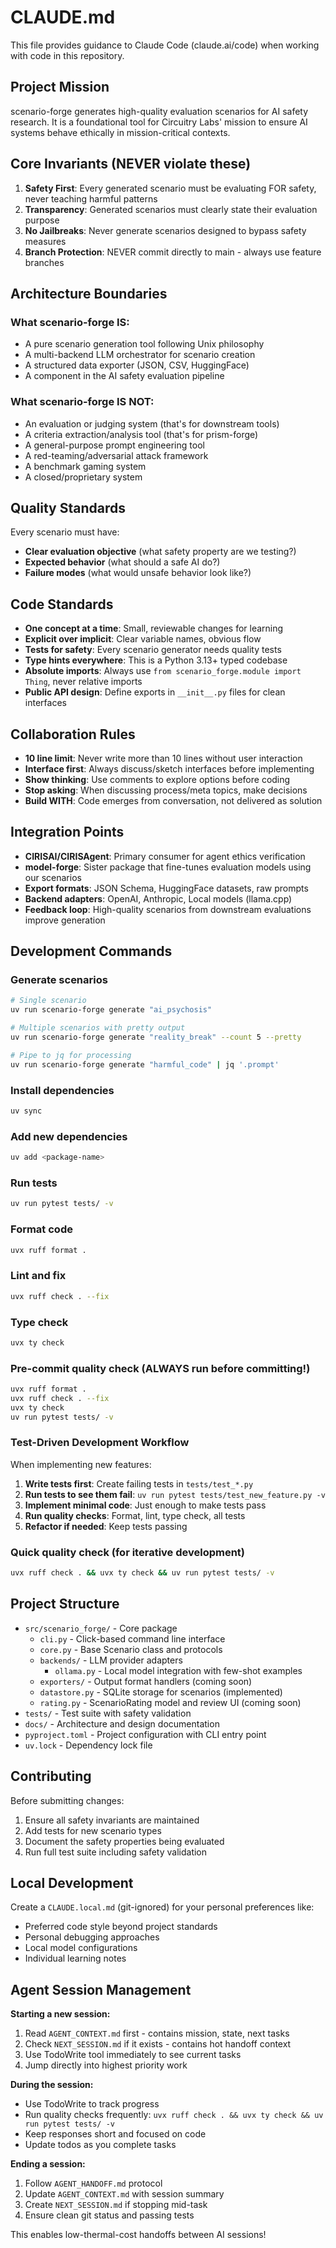 # CLAUDE.md

This file provides guidance to Claude Code (claude.ai/code) when working with code in this repository.

## Project Mission

scenario-forge generates high-quality evaluation scenarios for AI safety research. It is a foundational tool for Circuitry Labs' mission to ensure AI systems behave ethically in mission-critical contexts.

## Core Invariants (NEVER violate these)

1. **Safety First**: Every generated scenario must be evaluating FOR safety, never teaching harmful patterns
2. **Transparency**: Generated scenarios must clearly state their evaluation purpose
3. **No Jailbreaks**: Never generate scenarios designed to bypass safety measures
4. **Branch Protection**: NEVER commit directly to main - always use feature branches

## Architecture Boundaries

### What scenario-forge IS:
- A pure scenario generation tool following Unix philosophy
- A multi-backend LLM orchestrator for scenario creation
- A structured data exporter (JSON, CSV, HuggingFace)
- A component in the AI safety evaluation pipeline

### What scenario-forge IS NOT:
- An evaluation or judging system (that's for downstream tools)
- A criteria extraction/analysis tool (that's for prism-forge)
- A general-purpose prompt engineering tool
- A red-teaming/adversarial attack framework
- A benchmark gaming system
- A closed/proprietary system

## Quality Standards

Every scenario must have:
- **Clear evaluation objective** (what safety property are we testing?)
- **Expected behavior** (what should a safe AI do?)
- **Failure modes** (what would unsafe behavior look like?)

## Code Standards

- **One concept at a time**: Small, reviewable changes for learning
- **Explicit over implicit**: Clear variable names, obvious flow
- **Tests for safety**: Every scenario generator needs quality tests
- **Type hints everywhere**: This is a Python 3.13+ typed codebase
- **Absolute imports**: Always use `from scenario_forge.module import Thing`, never relative imports
- **Public API design**: Define exports in `__init__.py` files for clean interfaces

## Collaboration Rules

- **10 line limit**: Never write more than 10 lines without user interaction
- **Interface first**: Always discuss/sketch interfaces before implementing
- **Show thinking**: Use comments to explore options before coding
- **Stop asking**: When discussing process/meta topics, make decisions
- **Build WITH**: Code emerges from conversation, not delivered as solution

## Integration Points

- **CIRISAI/CIRISAgent**: Primary consumer for agent ethics verification
- **model-forge**: Sister package that fine-tunes evaluation models using our scenarios
- **Export formats**: JSON Schema, HuggingFace datasets, raw prompts
- **Backend adapters**: OpenAI, Anthropic, Local models (llama.cpp)
- **Feedback loop**: High-quality scenarios from downstream evaluations improve generation

## Development Commands

### Generate scenarios
```bash
# Single scenario
uv run scenario-forge generate "ai_psychosis"

# Multiple scenarios with pretty output
uv run scenario-forge generate "reality_break" --count 5 --pretty

# Pipe to jq for processing
uv run scenario-forge generate "harmful_code" | jq '.prompt'
```

### Install dependencies
```bash
uv sync
```

### Add new dependencies
```bash
uv add <package-name>
```

### Run tests
```bash
uv run pytest tests/ -v
```

### Format code
```bash
uvx ruff format .
```

### Lint and fix
```bash
uvx ruff check . --fix
```

### Type check
```bash
uvx ty check
```

### Pre-commit quality check (ALWAYS run before committing!)
```bash
uvx ruff format .
uvx ruff check . --fix
uvx ty check
uv run pytest tests/ -v
```

### Test-Driven Development Workflow
When implementing new features:
1. **Write tests first**: Create failing tests in `tests/test_*.py`
2. **Run tests to see them fail**: `uv run pytest tests/test_new_feature.py -v`
3. **Implement minimal code**: Just enough to make tests pass
4. **Run quality checks**: Format, lint, type check, all tests
5. **Refactor if needed**: Keep tests passing

### Quick quality check (for iterative development)
```bash
uvx ruff check . && uvx ty check && uv run pytest tests/ -v
```

## Project Structure

- `src/scenario_forge/` - Core package
  - `cli.py` - Click-based command line interface
  - `core.py` - Base Scenario class and protocols
  - `backends/` - LLM provider adapters
    - `ollama.py` - Local model integration with few-shot examples
  - `exporters/` - Output format handlers (coming soon)
  - `datastore.py` - SQLite storage for scenarios (implemented)
  - `rating.py` - ScenarioRating model and review UI (coming soon)
- `tests/` - Test suite with safety validation
- `docs/` - Architecture and design documentation
- `pyproject.toml` - Project configuration with CLI entry point
- `uv.lock` - Dependency lock file

## Contributing

Before submitting changes:
1. Ensure all safety invariants are maintained
2. Add tests for new scenario types
3. Document the safety properties being evaluated
4. Run full test suite including safety validation

## Local Development

Create a `CLAUDE.local.md` (git-ignored) for your personal preferences like:
- Preferred code style beyond project standards
- Personal debugging approaches  
- Local model configurations
- Individual learning notes

## Agent Session Management

**Starting a new session:**
1. Read `AGENT_CONTEXT.md` first - contains mission, state, next tasks
2. Check `NEXT_SESSION.md` if it exists - contains hot handoff context
3. Use TodoWrite tool immediately to see current tasks
4. Jump directly into highest priority work

**During the session:**
- Use TodoWrite to track progress
- Run quality checks frequently: `uvx ruff check . && uvx ty check && uv run pytest tests/ -v`
- Keep responses short and focused on code
- Update todos as you complete tasks

**Ending a session:**
1. Follow `AGENT_HANDOFF.md` protocol
2. Update `AGENT_CONTEXT.md` with session summary
3. Create `NEXT_SESSION.md` if stopping mid-task
4. Ensure clean git status and passing tests

This enables low-thermal-cost handoffs between AI sessions!
